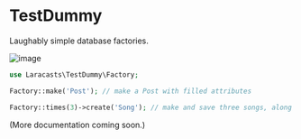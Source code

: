 # TestDummy

Laughably simple database factories.

![image](https://dl.dropboxusercontent.com/u/774859/GitHub-Repos/testdummy/crashtestdummy.jpg)

```php
use Laracasts\TestDummy\Factory;

Factory::make('Post'); // make a Post with filled attributes

Factory::times(3)->create('Song'); // make and save three songs, along with all relationships
```

(More documentation coming soon.)